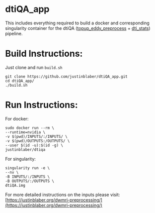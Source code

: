 # dtiQA_app
This includes everything required to build a docker and corresponding singularity container for the dtiQA ([topup_eddy_preprocess](https://github.com/justinblaber/topup_eddy_preprocess) + [dti_stats](https://github.com/justinblaber/dti_stats)) pipeline. 

# Build Instructions:
Just clone and run `build.sh`
```
git clone https://github.com/justinblaber/dtiQA_app.git
cd dtiQA_app/
./build.sh
```

# Run Instructions:
For docker:
```
sudo docker run --rm \
--runtime=nvidia \
-v $(pwd)/INPUTS/:/INPUTS/ \
-v $(pwd)/OUTPUTS:/OUTPUTS/ \
--user $(id -u):$(id -g) \
justinblaber/dtiqa
```
For singularity:
```
singularity run -e \
--nv \
-B INPUTS/:/INPUTS \
-B OUTPUTS/:/OUTPUTS \
dtiQA.img
```
For more detailed instructions on the inputs please visit: [https://justinblaber.org/dwmri-preprocessing/](https://justinblaber.org/dwmri-preprocessing/)
